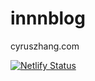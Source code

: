# innnblog
cyruszhang.com


[![Netlify Status](https://api.netlify.com/api/v1/badges/6ece05c0-17ed-42a8-862f-49240bde2b35/deploy-status)](https://app.netlify.com/sites/suspicious-pasteur-f6de0e/deploys)
 